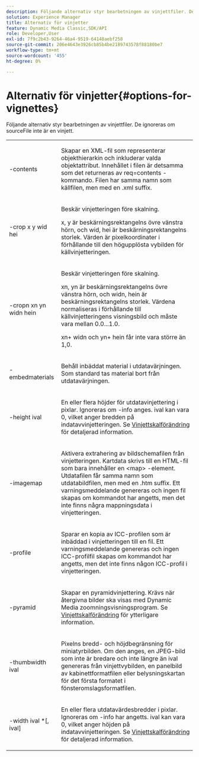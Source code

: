 ```yaml
---
description: Följande alternativ styr bearbetningen av vinjettfiler. De ignoreras om sourceFile inte är en vinjett.
solution: Experience Manager
title: Alternativ för vinjetter
feature: Dynamic Media Classic,SDK/API
role: Developer,User
exl-id: 7f9c2b43-9264-46a4-9519-64148aebf258
source-git-commit: 206e4643e3926cb85b4be2189743578f88180be7
workflow-type: tm+mt
source-wordcount: '455'
ht-degree: 0%

---
```


# Alternativ för vinjetter{#options-for-vignettes}

Följande alternativ styr bearbetningen av vinjettfiler. De ignoreras om sourceFile inte är en vinjett.

<table id="simpletable_6D0C967EB84947FBAC34B46C4BB23AF0"> 
 <tr class="strow"> 
  <td class="stentry"> <p><span class="codeph"> -contents</span> </p></td> 
  <td class="stentry"> <p>Skapar en XML-fil som representerar objekthierarkin och inkluderar valda objektattribut. Innehållet i filen är detsamma som det returneras av <span class="codeph"> req=contents</span> -kommando. Filen har samma namn som källfilen, men med en <span class="filepath"> .xml</span> suffix. </p></td> 
 </tr> 
 <tr class="strow"> 
  <td class="stentry"> <p><span class="codeph">-crop <span class="varname"> x</span><span class="varname"> y</span><span class="varname"> wid</span><span class="varname"> hei</span></span> </p></td> 
  <td class="stentry"> <p>Beskär vinjetteringen före skalning. </p> <p><span class="codeph"><span class="varname"> x</span>,<span class="varname"> y</span></span> är beskärningsrektangelns övre vänstra hörn, och <span class="codeph"><span class="varname"> wid</span>,<span class="varname"> hei</span></span> är beskärningsrektangelns storlek. Värden är pixelkoordinater i förhållande till den högupplösta vybilden för källvinjetteringen. </p></td> 
 </tr> 
 <tr class="strow"> 
  <td class="stentry"> <p><span class="codeph">-cropn <span class="varname"> xn</span><span class="varname"> yn</span><span class="varname"> widn</span><span class="varname"> hein</span></span> </p> </td> 
  <td class="stentry"> <p>Beskär vinjetteringen före skalning. </p> <p><span class="codeph"><span class="varname"> xn</span>,<span class="varname"> yn</span></span> är beskärningsrektangelns övre vänstra hörn, och <span class="codeph"><span class="varname"> widn</span>,<span class="varname"> hein</span></span> är beskärningsrektangelns storlek. Värdena normaliseras i förhållande till källvinjetteringens visningsbild och måste vara mellan 0.0...1.0. </p> <p><span class="codeph"><span class="varname"> xn</span></span>+<span class="codeph"><span class="varname"> widn</span></span> och <span class="codeph"><span class="varname"> yn</span></span>+<span class="codeph"><span class="varname"> hein</span></span> får inte vara större än 1,0. </p></td> 
 </tr> 
 <tr class="strow"> 
  <td class="stentry"> <p><span class="codeph"> -embedmaterials</span> </p></td> 
  <td class="stentry"> <p>Behåll inbäddat material i utdatavärjningen. Som standard tas material bort från utdatavärjningen. </p></td> 
 </tr> 
 <tr class="strow"> 
  <td class="stentry"> <p><span class="codeph">-height <span class="varname"> ival</span></span> </p></td> 
  <td class="stentry"> <p>En eller flera höjder för utdatavinjettering i pixlar. Ignoreras om -info anges. <span class="varname"> ival</span> kan vara 0, vilket anger bredden på indatavvinjetteringen. Se <a href="../../../../ir-api/vntc/utilities/c-ir-vignette-converter-vntc/c-ir-vignette-scaling.md#concept-e373a29c2f954df98d704c7723804585" type="concept" format="dita" scope="local"> Vinjettskalförändring</a> för detaljerad information. </p></td> 
 </tr> 
 <tr class="strow"> 
  <td class="stentry"> <p><span class="codeph"> -imagemap</span> </p></td> 
  <td class="stentry"> <p>Aktivera extrahering av bildschemafilen från vinjetteringen. Kartdata skrivs till en HTML-fil som bara innehåller en <span class="codeph"> &lt;map&gt;</span> -element. Utdatafilen får samma namn som utdatabildfilen, men med en <span class="filepath"> .htm</span> suffix. Ett varningsmeddelande genereras och ingen fil skapas om kommandot har angetts, men det inte finns några mappningsdata i vinjetteringen. </p></td> 
 </tr> 
 <tr class="strow"> 
  <td class="stentry"> <p><span class="codeph"> -profile</span> </p></td> 
  <td class="stentry"> <p>Sparar en kopia av ICC-profilen som är inbäddad i vinjetteringen till en fil. Ett varningsmeddelande genereras och ingen ICC-profilfil skapas om kommandot har angetts, men det inte finns någon ICC-profil i vinjetteringen. </p></td> 
 </tr> 
 <tr class="strow"> 
  <td class="stentry"> <p><span class="codeph"> -pyramid</span> </p></td> 
  <td class="stentry"> <p>Skapar en pyramidvinjettering. Krävs när återgivna bilder ska visas med Dynamic Media zoomningsvisningsprogram. Se <a href="../../../../ir-api/vntc/utilities/c-ir-vignette-converter-vntc/c-ir-vignette-scaling.md#concept-e373a29c2f954df98d704c7723804585" type="concept" format="dita" scope="local"> Vinjettskalförändring</a> för ytterligare information. </p></td> 
 </tr> 
 <tr class="strow"> 
  <td class="stentry"> <p><span class="codeph">-thumbwidth <span class="varname"> ival</span></span> </p></td> 
  <td class="stentry"> <p>Pixelns bredd- och höjdbegränsning för miniatyrbilden. Om den anges, en JPEG-bild som inte är bredare och inte längre än <span class="varname"> ival</span> genereras från vinjettvybilden, en panelbild av kabinettformatfilen eller belysningskartan för det första formatet i fönsteromslagsformatfilen. </p></td> 
 </tr> 
 <tr class="strow"> 
  <td class="stentry"> <p><span class="codeph">-width <span class="varname"> ival</span> *[,<span class="varname"> ival</span>]</span> </p></td> 
  <td class="stentry"> <p>En eller flera utdatavärdesbredder i pixlar. Ignoreras om <span class="codeph"> -info</span> har angetts. <span class="varname"> ival</span> kan vara 0, vilket anger höjden på indatavvinjetteringen. Se <a href="../../../../ir-api/vntc/utilities/c-ir-vignette-converter-vntc/c-ir-vignette-scaling.md#concept-e373a29c2f954df98d704c7723804585" type="concept" format="dita" scope="local"> Vinjettskalförändring</a> för detaljerad information. </p></td> 
 </tr> 
</table>
